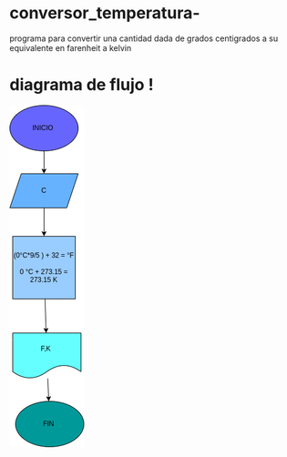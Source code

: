 # conversor_temperatura-
programa para convertir una cantidad dada de grados centigrados a su equivalente en farenheit a kelvin

# diagrama de flujo !

![diagrama de flujo](diagrama.png "diagrama de flujo") 

